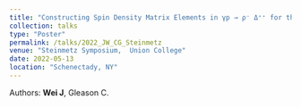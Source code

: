 ```yaml
---
title: "Constructing Spin Density Matrix Elements in γp → ρ⁻ Δ⁺⁺ for the GlueX Experiment"
collection: talks
type: "Poster"
permalink: /talks/2022_JW_CG_Steinmetz
venue: "Steinmetz Symposium,  Union College"
date: 2022-05-13
location: "Schenectady, NY"
---
```


Authors: **Wei J**, Gleason C.
